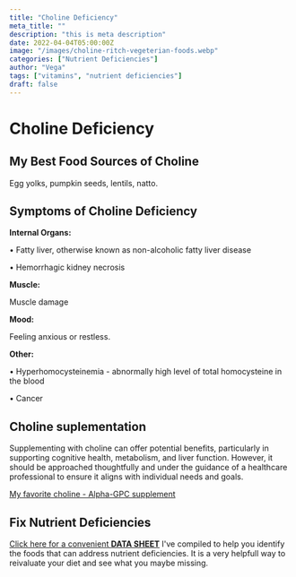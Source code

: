 ```yaml
---
title: "Choline Deficiency"
meta_title: ""
description: "this is meta description"
date: 2022-04-04T05:00:00Z
image: "/images/choline-ritch-vegeterian-foods.webp"
categories: ["Nutrient Deficiencies"]
author: "Vega"
tags: ["vitamins", "nutrient deficiencies"]
draft: false
---
```

 <h1>Choline Deficiency</h1>
            <h2>My Best Food Sources of Choline</h2>
          <p>
          Egg yolks, pumpkin seeds, lentils, natto.</p>
<h2>Symptoms of Choline Deficiency</h2>
 
 <p><b>Internal Organs:</b></p>
 <p>&bull; Fatty liver, otherwise known as non-alcoholic fatty liver disease</p>
 <p>&bull; Hemorrhagic kidney necrosis</p>

  <p><b>Muscle:</b></p><p>Muscle damage</p>
   <p><b>Mood:</b></p><p>Feeling anxious or restless.</p>
<p><b>Other:</b></p>
<p>&bull; Hyperhomocysteinemia - abnormally high level of total homocysteine in the blood</p>
 <p>&bull; Cancer</p>
<h2>Choline suplementation</h2>
  <p> Supplementing with choline can offer potential benefits, particularly in supporting cognitive health, metabolism, and liver function. However, it should be approached thoughtfully and under the guidance of a healthcare professional to ensure it aligns with individual needs and goals.</p>
 <p><a target="_blank" href="https://www.amazon.com/gp/product/B07PZ8T2QZ/ref=ppx_yo_dt_b_search_asin_title?ie=UTF8&amp;psc=1&_encoding=UTF8&tag=irinawink-20&linkCode=ur2&linkId=7cf644b4998875612fe814b87ee99bb3&camp=1789&creative=9325">My favorite choline - Alpha-GPC supplement</a></p>
<h2>Fix Nutrient Deficiencies</h2><p><a title="fix nutritional deficiencies with a data sheet" href="../nutrients-in-healthy-foods.html">Click here for a convenient <b>DATA SHEET</b></a> I've compiled to help you identify the foods that can address nutrient deficiencies. It is a very helpfull way to reivaluate your diet and see what you maybe missing.</p>